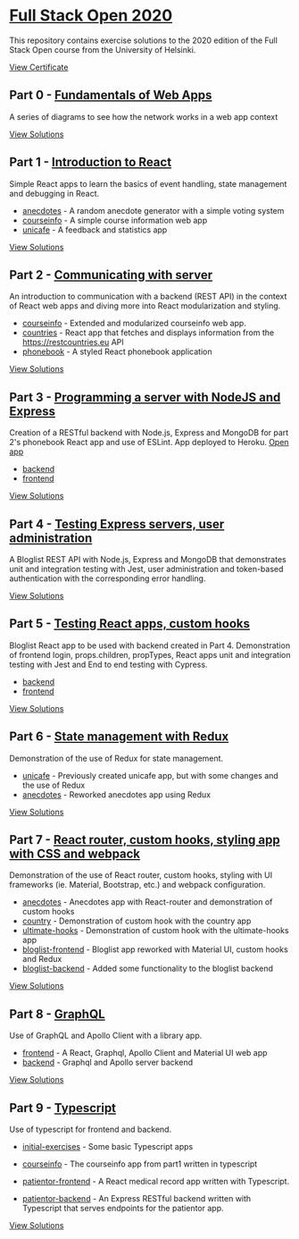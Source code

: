 # [Full Stack Open 2020](https://fullstackopen.com/en/)

This repository contains exercise solutions to the 2020 edition of the Full Stack Open course from the University of Helsinki.

[View Certificate](https://studies.cs.helsinki.fi/stats/api/certificate/fullstackopen/en/a77012a0e9a2d009070cf4ce1c5ac99f)

## Part 0 - [Fundamentals of Web Apps](https://fullstackopen.com/en/part0)

A series of diagrams to see how the network works in a web app context

[View Solutions](https://github.com/jorgeyza/Full-stack-open-2020/tree/master/part0)

## Part 1 - [Introduction to React](https://fullstackopen.com/en/part1)

Simple React apps to learn the basics of event handling, state management and debugging in React.

- [anecdotes](https://github.com/jorgeyza/Full-stack-open-2020/tree/master/part1/anecdotes) - A random anecdote generator with a simple voting system
- [courseinfo](https://github.com/jorgeyza/Full-stack-open-2020/tree/master/part1/courseinfo) - A simple course information web app
- [unicafe](https://github.com/jorgeyza/Full-stack-open-2020/tree/master/part1/unicafe) - A feedback and statistics app

[View Solutions](https://github.com/jorgeyza/Full-stack-open-2020/tree/master/part1)

## Part 2 - [Communicating with server](https://fullstackopen.com/en/part2)

An introduction to communication with a backend (REST API) in the context of React web apps and diving more into React modularization and styling.

- [courseinfo](https://github.com/jorgeyza/Full-stack-open-2020/tree/master/part2/courseinfo) - Extended and modularized courseinfo web app.
- [countries](https://github.com/jorgeyza/Full-stack-open-2020/tree/master/part2/countries) - React app that fetches and displays information from the https://restcountries.eu API
- [phonebook](https://github.com/jorgeyza/Full-stack-open-2020/tree/master/part2/phonebook) - A styled React phonebook application

[View Solutions](https://github.com/jorgeyza/Full-stack-open-2020/tree/master/part2)

## Part 3 - [Programming a server with NodeJS and Express](https://fullstackopen.com/en/part3)

Creation of a RESTful backend with Node.js, Express and MongoDB for part 2's phonebook React app and use of ESLint. App deployed to Heroku. [Open app](https://secret-falls-72090.herokuapp.com/)

- [backend](https://github.com/jorgeyza/Full-stack-open-2020/tree/master/part3/backend)
- [frontend](https://github.com/jorgeyza/Full-stack-open-2020/tree/master/part3/frontend)

[View Solutions](https://github.com/jorgeyza/Full-stack-open-2020/tree/master/part3)

## Part 4 - [Testing Express servers, user administration](https://fullstackopen.com/en/part4)

A Bloglist REST API with Node.js, Express and MongoDB that demonstrates unit and integration testing with Jest, user administration and token-based authentication with the corresponding error handling.

[View Solutions](https://github.com/jorgeyza/Full-stack-open-2020/tree/master/part4/backend)

## Part 5 - [Testing React apps, custom hooks](https://fullstackopen.com/en/part5)

Bloglist React app to be used with backend created in Part 4. Demonstration of frontend login, props.children, propTypes, React apps unit and integration testing with Jest and End to end testing with Cypress.

- [backend](https://github.com/jorgeyza/Full-stack-open-2020/tree/master/part5/backend)
- [frontend](https://github.com/jorgeyza/Full-stack-open-2020/tree/master/part5/frontend)

[View Solutions](https://github.com/jorgeyza/Full-stack-open-2020/tree/master/part5)

## Part 6 - [State management with Redux](https://fullstackopen.com/en/part6)

Demonstration of the use of Redux for state management.

- [unicafe](https://github.com/jorgeyza/Full-stack-open-2020/tree/master/part6/unicafe) - Previously created unicafe app, but with some changes and the use of Redux
- [anecdotes](https://github.com/jorgeyza/Full-stack-open-2020/tree/master/part6/anecdotes) - Reworked anecdotes app using Redux

[View Solutions](https://github.com/jorgeyza/Full-stack-open-2020/tree/master/part6)

## Part 7 - [React router, custom hooks, styling app with CSS and webpack](https://fullstackopen.com/en/part7)

Demonstration of the use of React router, custom hooks, styling with UI frameworks (ie. Material, Bootstrap, etc.) and webpack configuration.

- [anecdotes](https://github.com/jorgeyza/Full-stack-open-2020/tree/master/part7/anecdotes) - Anecdotes app with React-router and demonstration of custom hooks
- [country](https://github.com/jorgeyza/Full-stack-open-2020/tree/master/part7/country) - Demonstration of custom hook with the country app
- [ultimate-hooks](https://github.com/jorgeyza/Full-stack-open-2020/tree/master/part7/ultimate-hooks) - Demonstration of custom hook with the ultimate-hooks app
- [bloglist-frontend](https://github.com/jorgeyza/Full-stack-open-2020/tree/master/part7/blog/frontend) - Bloglist app reworked with Material UI, custom hooks and Redux
- [bloglist-backend](https://github.com/jorgeyza/Full-stack-open-2020/tree/master/part7/blog/backend) - Added some functionality to the bloglist backend

[View Solutions](https://github.com/jorgeyza/Full-stack-open-2020/tree/master/part7)

## Part 8 - [GraphQL](https://fullstackopen.com/en/part8)

Use of GraphQL and Apollo Client with a library app.

- [frontend](https://github.com/jorgeyza/Full-stack-open-2020/tree/master/part8/frontend) - A React, Graphql, Apollo Client and Material UI web app
- [backend](https://github.com/jorgeyza/Full-stack-open-2020/tree/master/part8/backend) - Graphql and Apollo server backend

[View Solutions](https://github.com/jorgeyza/Full-stack-open-2020/tree/master/part8)

## Part 9 - [Typescript](https://fullstackopen.com/en/part9)

Use of typescript for frontend and backend.

- [initial-exercises](https://github.com/jorgeyza/Full-stack-open-2020/tree/master/part9/initial-exercises) - Some basic Typescript apps

- [courseinfo](https://github.com/jorgeyza/Full-stack-open-2020/tree/master/part9/courseinfo) - The courseinfo app from part1 written in typescript

- [patientor-frontend](https://github.com/jorgeyza/Full-stack-open-2020/tree/master/part9/patientor/frontend) - A React medical record app written with Typescript.

- [patientor-backend](https://github.com/jorgeyza/Full-stack-open-2020/tree/master/part9/patientor/backend) - An Express RESTful backend written with Typescript that serves endpoints for the patientor app.

[View Solutions](https://github.com/jorgeyza/Full-stack-open-2020/tree/master/part9)
